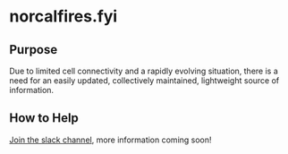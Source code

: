 # norcalfires.fyi

## Purpose

Due to limited cell connectivity and a rapidly evolving situation, there is a need for an easily updated, collectively maintained, lightweight source of information.

## How to Help

[Join the slack channel](https://join.slack.com/t/norcalfiresfyi/shared_invite/enQtMjU0MzMxMjgwNDgzLTlmZDA0MTczMTAzOWViZTIxMGI1OGVlMjg3MWE0ZWY1OWQzZjIxNDRlZGU2OTlhOThiMWUyNDBmZWNlZWQ5MjU), more information coming soon!
